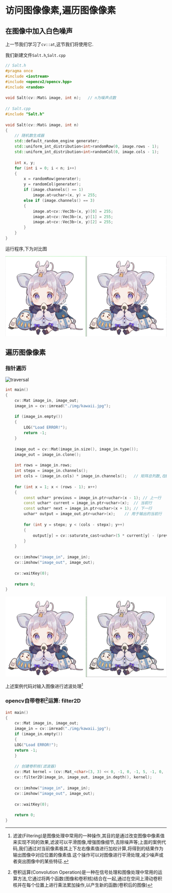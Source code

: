 # 访问图像像素,遍历图像像素

## 在图像中加入白色噪声

上一节我们学习了`cv::at`,这节我们将使用它.

我们新建文件`Salt.h`,`Salt.cpp`

``` cpp {.line-numbers}
// Salt.h
#pragma once
#include <iostream>
#include <opencv2/opencv.hpp>
#include <random>

void Salt(cv::Mat& image, int n);	// n为噪声点数

// Salt.cpp
#include "Salt.h"

void Salt(cv::Mat& image, int n)
{
    // 随机数生成器
    std::default_random_engine generater;
    std::uniform_int_distribution<int>randomRow(0, image.rows - 1);
    std::uniform_int_distribution<int>randomCol(0, image.cols - 1);

    int x, y;
    for (int i = 0; i < n; i++)
    {
        x = randomRow(generater);
        y = randomCol(generater);
        if (image.channels() == 1)
            image.at<uchar>(x, y) = 255;
        else if (image.channels() == 3)
        {
            image.at<cv::Vec3b>(x, y)[0] = 255;
            image.at<cv::Vec3b>(x, y)[1] = 255;
            image.at<cv::Vec3b>(x, y)[2] = 255;
        }
    }
}
```

运行程序,下为对比图

![Noise](img/noise.jpg)

## 遍历图像像素

### 指针遍历

![traversal](https://pic3.zhimg.com/80/v2-658ecfd792cac8bef91e5145e7c546fe_720w.webp)

``` cpp {.line-numbers}
int main()
{
    cv::Mat image_in, image_out;
    image_in = cv::imread("./img/kawaii.jpg");

    if (image_in.empty())
    {
        LOG("Load ERROR!");
        return -1;
    }

    image_out = cv::Mat(image_in.size(), image_in.type());
    image_out = image_in.clone();

    int rows = image_in.rows;
    int stepx = image_in.channels();
    int cols = (image_in.cols) * image_in.channels();   // 矩阵总列数,在BGR色彩图像中,每个像素的BGR通道按顺序排列,因此总列数 = 像素宽度 * 通道数

    for (int x = 1; x < (rows - 1); x++)
    {
        const uchar* previous = image_in.ptr<uchar>(x - 1); // 上一行
        const uchar* current = image_in.ptr<uchar>(x);  // 当前行
        const uchar* next = image_in.ptr<uchar>(x + 1); // 下一行
        uchar* output = image_out.ptr<uchar>(x);    // 用于输出的当前行

        for (int y = stepx; y < (cols - stepx); y++)
        {
            output[y] = cv::saturate_cast<uchar>(5 * current[y] - (previous[y] + current[y - stepx] + current[y + stepx] + next[y]));
        }
    }

    cv::imshow("image_in", image_in);
    cv::imshow("image_out", image_out);

    cv::waitKey(0);

    return 0;
}
```

![Filtering](img/scan.jpg)

上述案例代码对输入图像进行滤波处理[^1]

[^1]: 滤波(Filtering)是图像处理中常用的一种操作,其目的是通过改变图像中像素值来实现不同的效果,滤波可以平滑图像,增强图像细节,去除噪声等;上面的案例代码,我们通过对当前像素极其上下左右像素值进行加权计算,将得到的结果作为输出图像中对应位置的像素值.这个操作可以对图像进行平滑处理,减少噪声或者突出图像中的某些特征.

### opencv自带卷积[^2]运算: filter2D

[^2]: 卷积运算(Convolution Operation)是一种在信号处理和图像处理中常用的运算方法,它通过将两个函数(图像和卷积核)结合在一起,通过在空间上滑动卷积核并在每个位置上进行乘法累加操作,以产生新的函数(卷积后的图像)

``` cpp {.line-numbers}
int main()
{
    cv::Mat image_in, image_out;
    image_in = cv::imread("./img/kawaii.jpg");
    if (image_in.empty())
    {
    LOG("Load ERROR!");
    return -1;
    }

    // 创建卷积核(滤波器)
    cv::Mat kernel = (cv::Mat_<char>(3, 3) << 0, -1, 0, -1, 5, -1, 0, -1, 0);
    cv::filter2D(image_in, image_out, image_in.depth(), kernel);

    cv::imshow("image_in", image_in);
    cv::imshow("image_out", image_out);

    cv::waitKey(0);

    return 0;
}
```
